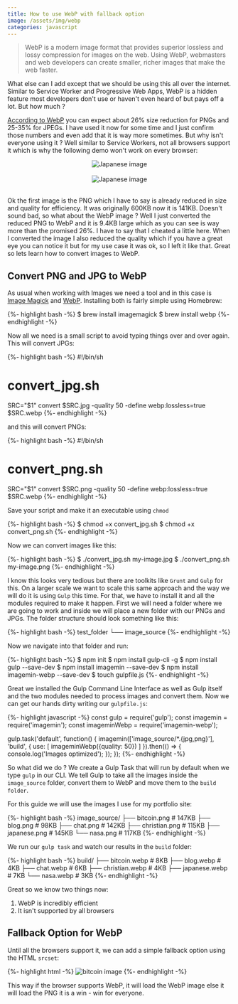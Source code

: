 ```yaml
---
title: How to use WebP with fallback option
image: /assets/img/webp
categories: javascript
---
```


>WebP is a modern image format that provides superior lossless and lossy
> compression for images on the web. Using WebP, webmasters and web developers
> can create smaller, richer images that make the web faster.

What else can I add except that we should be using this all over the internet. Similar to
Service Worker and Progressive Web Apps, WebP is a hidden feature most developers don't use
or haven't even heard of but pays off a lot. But how much ?

[According to WebP](https://developers.google.com/speed/webp/) you can expect about 26% size reduction for PNGs and 25-35% for JPEGs. I have used it now for some time and I just confirm those numbers and even add that it is way more sometimes. But why isn't everyone using it ? Well similar to Service Workers, not all browsers support it which is why the following demo won't work on every browser:

<center>
<img src="https://mycroft1891.github.io/portfolio/img/projects/japanese.png" alt="Japanese image">
<br><br>
<img src="https://mycroft1891.github.io/portfolio/img/projects/japanese.webp" type="image/webp" alt="Japanese image">
</center>
<br>

Ok the first image is the PNG which I have to say is already reduced in size and quality for efficiency. It was originally 600KB now it is 141KB. Doesn't sound bad, so what about the WebP image ? Well I just converted the reduced PNG to WebP and it is 9.4KB large which as you can see is way more than the promised 26%. I have to say that I cheated a little here. When I converted the image I also reduced the quality which if you have a great eye you can notice it but for my use case it was ok, so I left it like that. Great so lets learn how to convert images to WebP.

## Convert PNG and JPG to WebP

As usual when working with Images we need a tool and in this case is [Image Magick](https://www.imagemagick.org/script/index.php) and [WebP](http://brewformulas.org/Webp). Installing both is fairly simple using Homebrew:

{%- highlight bash -%}
$ brew install imagemagick
$ brew install webp
{%- endhighlight -%}

Now all we need is a small script to avoid typing things over and over again. This will convert JPGs:

{%- highlight bash -%}
#!/bin/sh
# convert_jpg.sh
SRC="$1"
convert $SRC.jpg -quality 50 -define webp:lossless=true $SRC.webp
{%- endhighlight -%}

and this will convert PNGs:

{%- highlight bash -%}
#!/bin/sh
# convert_png.sh
SRC="$1"
convert $SRC.png -quality 50 -define webp:lossless=true $SRC.webp
{%- endhighlight -%}

Save your script and make it an executable using `chmod`

{%- highlight bash -%}
$ chmod +x convert_jpg.sh
$ chmod +x convert_png.sh
{%- endhighlight -%}

Now we can convert images like this:

{%- highlight bash -%}
$ ./convert_jpg.sh my-image.jpg
$ ./convert_png.sh my-image.png
{%- endhighlight -%}

I know this looks very tedious but there are toolkits like `Grunt` and `Gulp` for this. On a larger scale we want to scale this same approach and the way we will do it is using `Gulp` this time. For that, we have to install it and all the modules required to make it happen. First we will need a folder where we are going to work and inside we will place a new folder with our PNGs and JPGs. The folder structure should look something like this:

{%- highlight bash -%}
test_folder
└── image_source
{%- endhighlight -%}

Now we navigate into that folder and run:

{%- highlight bash -%}
$ npm init
$ npm install gulp-cli -g
$ npm install gulp --save-dev
$ npm install imagemin --save-dev
$ npm install imagemin-webp --save-dev
$ touch gulpfile.js
{%- endhighlight -%}

Great we installed the Gulp Command Line Interface as well as Gulp itself and the two modules needed to process images and convert them. Now we can get our hands dirty writing our `gulpfile.js`:

{%- highlight javascript -%}
const gulp = require('gulp');
const imagemin = require('imagemin');
const imageminWebp = require('imagemin-webp');

gulp.task('default', function() {
  imagemin(['image_source/*.{jpg,png}'], 'build', {
  	use: [
  		imageminWebp({quality: 50})
  	]
  }).then(() => {
  	console.log('Images optimized');
  });
});
{%- endhighlight -%}

So what did we do ? We create a Gulp Task that will run by default when we type `gulp` in our CLI. We tell Gulp to take all the images inside the `image_source` folder, convert them to WebP and move them to the `build folder`.

For this guide we will use the images I use for my portfolio site:

{%- highlight bash -%}
image_source/
├── bitcoin.png # 147KB
├── blog.png # 98KB
├── chat.png # 142KB
├── christian.png # 115KB
├── japanese.png # 145KB
└── nasa.png # 117KB
{%- endhighlight -%}

We run our `gulp task` and watch our results in the `build` folder:

{%- highlight bash -%}
build/
├── bitcoin.webp # 8KB
├── blog.webp # 4KB
├── chat.webp # 6KB
├── christian.webp # 4KB
├── japanese.webp # 7KB
└── nasa.webp # 3KB
{%- endhighlight -%}

Great so we know two things now:

1. WebP is incredibly efficient
2. It isn't supported by all browsers


## Fallback Option for WebP

Until all the browsers support it, we can add a simple fallback option using the HTML `srcset`:

{%- highlight html -%}
<picture>
  <source srcset="/path/to/webp/bitcoin.webp" type="image/webp">
  <img src="/path/to/png/bitcoin.png" alt="bitcoin image">
</picture>
{%- endhighlight -%}

This way if the browser supports WebP, it will load the WebP image else it will load the PNG it is a win - win for everyone.
